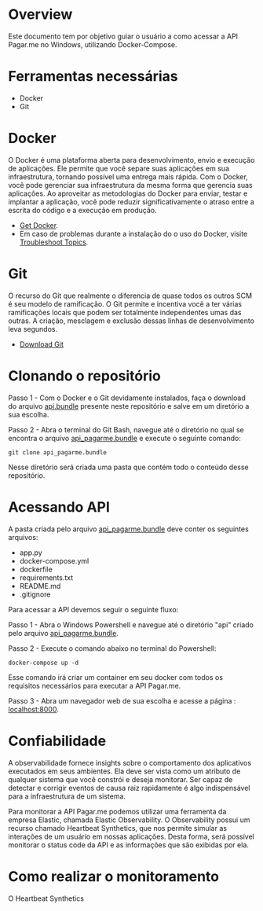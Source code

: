 # Overview
Este documento tem por objetivo guiar o usuário a como acessar a API Pagar.me no Windows, utilizando Docker-Compose. 

# Ferramentas necessárias

- Docker
- Git

# Docker

O Docker é uma plataforma aberta para desenvolvimento, envio e execução de aplicações. Ele permite que você separe suas aplicações em sua infraestrutura, tornando possível uma entrega mais rápida. Com o Docker, você pode gerenciar sua infraestrutura da mesma forma que gerencia suas aplicações. Ao aproveitar as metodologias do Docker para enviar, testar e implantar a aplicação, você pode reduzir significativamente o atraso entre a escrita do código e a execução em produção.

- [Get Docker](https://docs.docker.com/desktop/install/windows-install/).
- Em caso de problemas durante a instalação do o uso do Docker, visite [Troubleshoot Topics](https://docs.docker.com/desktop/troubleshoot/topics/).

# Git 

O recurso do Git que realmente o diferencia de quase todos os outros SCM é seu modelo de ramificação. O Git permite e incentiva você a ter várias ramificações locais que podem ser totalmente independentes umas das outras. A criação, mesclagem e exclusão dessas linhas de desenvolvimento leva segundos.

- [Download Git](https://git-scm.com/downloads)

# Clonando o repositório

Passo 1 - Com o Docker e o Git devidamente instalados, faça o download do arquivo [api.bundle](https://github.com/FBarros98/API/blob/master/api.bundle) presente neste repositório e salve em um diretório a sua escolha.

Passo 2 - Abra o terminal do Git Bash, navegue até o diretório no qual se encontra o arquivo [api_pagarme.bundle](https://github.com/FBarros98/API/blob/master/api_pagarme.bundle) e execute o seguinte comando: 

    git clone api_pagarme.bundle

Nesse diretório será criada uma pasta que contém todo o conteúdo desse repositório. 

# Acessando API

A pasta criada pelo arquivo [api_pagarme.bundle](https://github.com/FBarros98/API/blob/master/api_pagarme.bundle) deve conter os seguintes arquivos:

- app.py
- docker-compose.yml
- dockerfile
- requirements.txt
- README.md
- .gitignore

Para acessar a API devemos seguir o seguinte fluxo: 

Passo 1 - Abra o Windows Powershell e navegue até o diretório "api" criado pelo arquivo [api_pagarme.bundle](https://github.com/FBarros98/API/blob/master/api_pagarme.bundle). 

Passo 2 - Execute o comando abaixo no terminal do Powershell:

    docker-compose up -d

Esse comando irá criar um container em seu docker com todos os requisitos necessários para executar a API Pagar.me.

Passo 3 - Abra um navegador web de sua escolha e acesse a página : [localhost:8000](http://localhost:8000/).

# Confiabilidade

A observabilidade fornece insights sobre o comportamento dos aplicativos executados em seus ambientes. Ela deve ser vista como um atributo de qualquer sistema que você constrói e deseja monitorar. Ser capaz de detectar e corrigir eventos de causa raiz rapidamente é algo indispensável para a infraestrutura de um sistema.

Para monitorar a API Pagar.me podemos utilizar uma ferramenta da empresa Elastic, chamada Elastic Observability. O Observability possui um recurso chamado Heartbeat Synthetics, que nos permite simular as interações de um usuário em nossas aplicações. Desta forma, será possível monitorar o status code da API e as informações que são exibidas por ela.

# Como realizar o monitoramento

O Heartbeat Synthetics 



